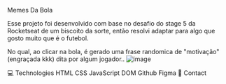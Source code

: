 Memes Da Bola

Esse projeto foi desenvolvido com base no desafio do stage 5 da Rocketseat de um biscoito da sorte, então resolvi adaptar para algo que gosto muito que é o futebol.

No qual, ao clicar na bola, é gerado uma frase randomica de "motivação"(engraçada kkk) dita por algum jogador..
![image](https://github.com/RichardRamalho/memes-da-bola/assets/128335563/d08c9cc9-18bd-41bc-a28a-80d59ee4e6a7)

💻 Technologies
HTML
CSS
JavaScript
DOM
Github
Figma
📧 Contact
